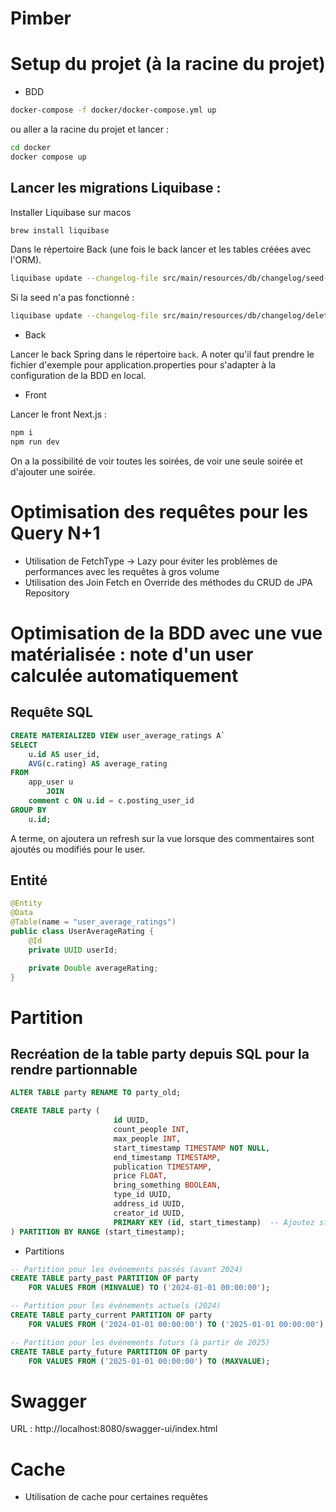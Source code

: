# Pimber

# Setup du projet (à la racine du projet)

- BDD

```sh
docker-compose -f docker/docker-compose.yml up
```

ou aller a la racine du projet et lancer :

```sh
cd docker
docker compose up
```

## Lancer les migrations Liquibase :

Installer Liquibase sur macos

```sh
brew install liquibase
```

Dans le répertoire Back (une fois le back lancer et les tables créées avec l'ORM).

```sh
liquibase update --changelog-file src/main/resources/db/changelog/seed-data.yml
```

Si la seed n'a pas fonctionné :

```sh
liquibase update --changelog-file src/main/resources/db/changelog/delete-seed.yml
```

- Back

Lancer le back Spring dans le répertoire `back`.
A noter qu'il faut prendre le fichier d'exemple pour application.properties pour s'adapter à la configuration de la BDD en local.

- Front

Lancer le front Next.js :

```sh
npm i
npm run dev
```

On a la possibilité de voir toutes les soirées, de voir une seule soirée et d'ajouter une soirée.

# Optimisation des requêtes pour les Query N+1

- Utilisation de FetchType -> Lazy pour éviter les problèmes de performances avec les requêtes à gros volume
- Utilisation des Join Fetch en Override des méthodes du CRUD de JPA Repository

# Optimisation de la BDD avec une vue matérialisée : note d'un user calculée automatiquement

## Requête SQL

```sql
CREATE MATERIALIZED VIEW user_average_ratings A`
SELECT
    u.id AS user_id,
    AVG(c.rating) AS average_rating
FROM
    app_user u
        JOIN
    comment c ON u.id = c.posting_user_id
GROUP BY
    u.id;
```

A terme, on ajoutera un refresh sur la vue lorsque des commentaires sont ajoutés ou modifiés pour le user.

## Entité

```java
@Entity
@Data
@Table(name = "user_average_ratings")
public class UserAverageRating {
    @Id
    private UUID userId;

    private Double averageRating;
}
```

# Partition

## Recréation de la table party depuis SQL pour la rendre partionnable

```sql
ALTER TABLE party RENAME TO party_old;
```

```sql
CREATE TABLE party (
                       id UUID,
                       count_people INT,
                       max_people INT,
                       start_timestamp TIMESTAMP NOT NULL,
                       end_timestamp TIMESTAMP,
                       publication TIMESTAMP,
                       price FLOAT,
                       bring_something BOOLEAN,
                       type_id UUID,
                       address_id UUID,
                       creator_id UUID,
                       PRIMARY KEY (id, start_timestamp)  -- Ajoutez start_timestamp à la clé primaire
) PARTITION BY RANGE (start_timestamp);
```

- Partitions

```sql
-- Partition pour les événements passés (avant 2024)
CREATE TABLE party_past PARTITION OF party
    FOR VALUES FROM (MINVALUE) TO ('2024-01-01 00:00:00');

-- Partition pour les événements actuels (2024)
CREATE TABLE party_current PARTITION OF party
    FOR VALUES FROM ('2024-01-01 00:00:00') TO ('2025-01-01 00:00:00');

-- Partition pour les événements futurs (à partir de 2025)
CREATE TABLE party_future PARTITION OF party
    FOR VALUES FROM ('2025-01-01 00:00:00') TO (MAXVALUE);
```

# Swagger

URL : http://localhost:8080/swagger-ui/index.html

# Cache

- Utilisation de cache pour certaines requêtes
